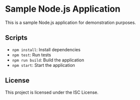 # Sample Node.js Application

This is a sample Node.js application for demonstration purposes.

## Scripts

- `npm install`: Install dependencies
- `npm test`: Run tests
- `npm run build`: Build the application
- `npm start`: Start the application

## License

This project is licensed under the ISC License.


